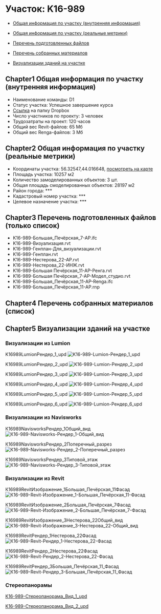# Участок: K16-989

* [Общая информация по участку (внутренняя информация)](#Chapter1)

* [Общая информация по участку (реальные метрики)](#Chapter2)

* [Перечень подготовленных файлов](#Chapter3)

* [Перечень собранных материалов](#Chapter4)

* [Визуализации зданий на участке](#Chapter5)

## <a id="test">Chapter1</a> Общая информация по участку (внутренняя информация)
+ Наименование команды: D1
+ Статус участка: Успешное завершение курса
+ [Ссылка](https://www.dropbox.com/sh/wvvgv1nw1iqred9/AAD5jYegs0fp-dDndJZF82yYa/K16_989?dl=0) на папку Dropbox
+ Число участников по проекту: 3 человек
+ Трудозатраты на проект: 120 часов
+ Общий вес Revit-файлов: 65 Мб
+ Общий вес Renga-файлов: 3 Мб
## <a id="test">Chapter2</a> Общая информация по участку (реальные метрики)
+ Координаты участка: 56.32547,44.016648, [посмотреть на карте]("yandex.ru/maps/47/nizhny-novgorod/?ll=56.32547%2C44.016648&z=19")
+ Площадь участка: 10257 м2
+ Количество замоделированных объектов: 3 шт.
+ Общая площадь смоделированных объектов: 28197 м2
+ Район города: *** 
+ Кадастровый номер участка: *** 
+ Целевое назначение участка: *** 
## <a id="test">Chapter3</a> Перечень подготовленных файлов (только список)
+ K16-989-Большая_Печёрская_7-АР.ifc
+ K16-989-Визуализация.rvt
+ K16-989-Генплан-Для_визуализации.rvt
+ K16-989-Генплан.rvt
+ K16-989-Нестерова_22-АР.rvt
+ K16-989-Нестерова_22-ИНЖ.rvt
+ K16-989-​Большая Печёрская_11-АР-Ренга.rvt
+ K16-989-​Большая Печёрская_7-АР-Модел_студио.rvt
+ K16-989-​Большая_Печёрская_11-АР-Renga.ifc
+ K16-989-​Большая_Печёрская_11-АР.rnp
## <a id="test">Chapter4</a> Перечень собранных материалов (список)
## <a id="test">Chapter5</a> Визуализации зданий на участке
### Визуализации из Lumion
K16989LumionРендер_1_upd
![K16-989-Lumion-Рендер_1_upd](/Images/K16_989/K16-989-Lumion-Рендер_1_upd_Compressed.jpg)

K16989LumionРендер_2_upd
![K16-989-Lumion-Рендер_2_upd](/Images/K16_989/K16-989-Lumion-Рендер_2_upd_Compressed.jpg)

K16989LumionРендер_3_upd
![K16-989-Lumion-Рендер_3_upd](/Images/K16_989/K16-989-Lumion-Рендер_3_upd_Compressed.jpg)

K16989LumionРендер_4_upd
![K16-989-Lumion-Рендер_4_upd](/Images/K16_989/K16-989-Lumion-Рендер_4_upd_Compressed.jpg)

K16989LumionРендер_5_upd
![K16-989-Lumion-Рендер_5_upd](/Images/K16_989/K16-989-Lumion-Рендер_5_upd_Compressed.jpg)

K16989LumionРендер_6_upd
![K16-989-Lumion-Рендер_6_upd](/Images/K16_989/K16-989-Lumion-Рендер_6_upd_Compressed.jpg)

### Визуализации из Navisworks
К16989NavisworksРендер_1Общий_вид
![К16-989-Navisworks-Рендер_1-Общий_вид](/Images/K16_989/К16-989-Navisworks-Рендер_1-Общий_вид_Compressed.jpg)

К16989NavisworksРендер_2Поперечный_разрез
![К16-989-Navisworks-Рендер_2-Поперечный_разрез](/Images/K16_989/К16-989-Navisworks-Рендер_2-Поперечный_разрез_Compressed.jpg)

К16989NavisworksРендер_3Типовой_этаж
![К16-989-Navisworks-Рендер_3-Типовой_этаж](/Images/K16_989/К16-989-Navisworks-Рендер_3-Типовой_этаж_Compressed.jpg)

### Визуализации из Revit
К16989RevitИзображение_1Большая_Печёрская_11Фасад
![К16-989-Revit-Изображение_1-Большая_Печёрская_11-Фасад](/Images/K16_989/К16-989-Revit-Изображение_1-Большая_Печёрская_11-Фасад_Compressed.jpg)

К16989RevitИзображение_2Большая_Печёрская_7Фасад
![К16-989-Revit-Изображение_2-Большая_Печёрская_7-Фасад](/Images/K16_989/К16-989-Revit-Изображение_2-Большая_Печёрская_7-Фасад_Compressed.jpg)

К16989RevitИзображение_3Нестерова_22Общий_вид
![К16-989-Revit-Изображение_3-Нестерова_22-Общий_вид](/Images/K16_989/К16-989-Revit-Изображение_3-Нестерова_22-Общий_вид_Compressed.jpg)

К16989RevitРендер_1Нестерова_22Фасад
![К16-989-Revit-Рендер_1-Нестерова_22-Фасад](/Images/K16_989/К16-989-Revit-Рендер_1-Нестерова_22-Фасад_Compressed.jpg)

К16989RevitРендер_2Нестерова_22Фасад
![К16-989-Revit-Рендер_2-Нестерова_22-Фасад](/Images/K16_989/К16-989-Revit-Рендер_2-Нестерова_22-Фасад_Compressed.jpg)

К16989RevitРендер_3Большая_Печёрская_11_Фасад
![К16-989-Revit-Рендер_3-Большая_Печёрская_11_Фасад](/Images/K16_989/К16-989-Revit-Рендер_3-Большая_Печёрская_11_Фасад_Compressed.jpg)

### Стереопанорамы
[K16-989-Стереопанорама_Вид_1_upd](https://gallery.autodesk.com/a360rendering/projects/159104/k16-989---1)

[K16-989-Стереопанорама_Вид_2_upd](https://gallery.autodesk.com/a360rendering/projects/159105/k16-989---2)

